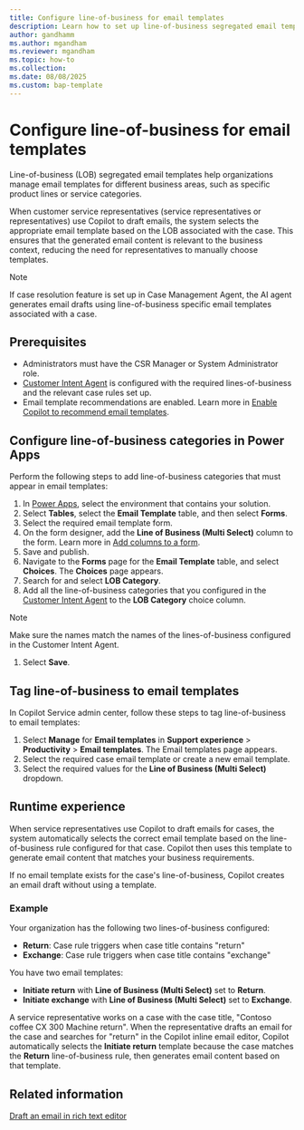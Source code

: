 ```yaml
---
title: Configure line-of-business for email templates
description: Learn how to set up line-of-business segregated email templates for Copilot recommendations.
author: gandhamm
ms.author: mgandham
ms.reviewer: mgandham
ms.topic: how-to 
ms.collection: 
ms.date: 08/08/2025
ms.custom: bap-template
---
```


# Configure line-of-business for email templates

Line-of-business (LOB) segregated email templates help organizations manage email templates for different business areas, such as specific product lines or service categories.

When customer service representatives (service representatives or representatives) use Copilot to draft emails, the system selects the appropriate email template based on the LOB associated with the case. This ensures that the generated email content is relevant to the business context, reducing the need for representatives to manually choose templates.

  > [!NOTE]
  > If case resolution feature is set up in Case Management Agent, the AI agent generates email drafts using line-of-business specific email templates associated with a case.

## Prerequisites

- Administrators must have the CSR Manager or System Administrator role.
- [Customer Intent Agent](/dynamics365/contact-center/administer/manage-customer-intent-agent) is configured with the required lines-of-business and the relevant case rules set up.
- Email template recommendations are enabled. Learn more in [Enable Copilot to recommend email templates](/dynamics365/contact-center/administer/copilot-email-enable).

## Configure line-of-business categories in Power Apps

Perform the following steps to add line-of-business categories that must appear in email templates:

1. In [Power Apps](https://make.powerapps.com/), select the environment that contains your solution.
1. Select **Tables**, select the **Email Template** table, and then select **Forms**.
1. Select the required email template form.
1. On the form designer, add the **Line of Business (Multi Select)** column to the form. Learn more in [Add columns to a form](/power-apps/maker/model-driven-apps/add-move-or-delete-fields-on-form#add-columns-to-a-form).
1. Save and publish.
1. Navigate to the **Forms** page for the **Email Template** table, and select **Choices**. The **Choices** page appears.
1. Search for and select **LOB Category**.
1. Add all the line-of-business categories that you configured in the [Customer Intent Agent](/dynamics365/contact-center/administer/manage-customer-intent-agent) to the **LOB Category** choice column. 
  > [!NOTE]
  > Make sure the names match the names of the lines-of-business configured in the Customer Intent Agent.
1. Select **Save**.


## Tag line-of-business to email templates

In Copilot Service admin center, follow these steps to tag line-of-business to email templates:

1. Select **Manage** for **Email templates** in **Support experience** > **Productivity** > **Email templates**. The Email templates page appears.
1. Select the required case email template or create a new email template.
1. Select the required values for the **Line of Business (Multi Select)** dropdown.

## Runtime experience

When service representatives use Copilot to draft emails for cases, the system automatically selects the correct email template based on the line-of-business rule configured for that case. Copilot then uses this template to generate email content that matches your business requirements.

If no email template exists for the case's line-of-business, Copilot creates an email draft without using a template.

### Example

Your organization has the following two lines-of-business configured:

- **Return**: Case rule triggers when case title contains "return"
- **Exchange**: Case rule triggers when case title contains "exchange"

You have two email templates:

- **Initiate return** with **Line of Business (Multi Select)** set to **Return**.
- **Initiate exchange** with **Line of Business (Multi Select)** set to **Exchange**.

A service representative works on a case with the case title, "Contoso coffee CX 300 Machine return". When the representative drafts an email for the case and searches for "return" in the Copilot inline email editor, Copilot automatically selects the **Initiate return** template because the case matches the **Return** line-of-business rule, then generates email content based on that template.

## Related information

[Draft an email in rich text editor](dynamics365/contact-center/use/use-copilot-email#use-copilot-to-draft-an-email)